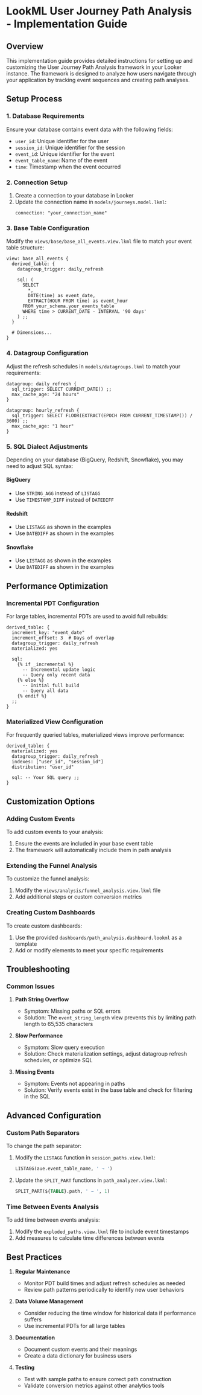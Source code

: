 # LookML User Journey Path Analysis - Implementation Guide

## Overview

This implementation guide provides detailed instructions for setting up and customizing the User Journey Path Analysis framework in your Looker instance. The framework is designed to analyze how users navigate through your application by tracking event sequences and creating path analyses.

## Setup Process

### 1. Database Requirements

Ensure your database contains event data with the following fields:
- `user_id`: Unique identifier for the user
- `session_id`: Unique identifier for the session
- `event_id`: Unique identifier for the event
- `event_table_name`: Name of the event
- `time`: Timestamp when the event occurred

### 2. Connection Setup

1. Create a connection to your database in Looker
2. Update the connection name in `models/journeys.model.lkml`:
   ```lookml
   connection: "your_connection_name"
   ```

### 3. Base Table Configuration

Modify the `views/base/base_all_events.view.lkml` file to match your event table structure:

```lookml
view: base_all_events {
  derived_table: {
    datagroup_trigger: daily_refresh
    
    sql: (
      SELECT 
        *,
        DATE(time) as event_date,
        EXTRACT(HOUR FROM time) as event_hour
      FROM your_schema.your_events_table
      WHERE time > CURRENT_DATE - INTERVAL '90 days'
    ) ;;
  }
  
  # Dimensions...
}
```

### 4. Datagroup Configuration

Adjust the refresh schedules in `models/datagroups.lkml` to match your requirements:

```lookml
datagroup: daily_refresh {
  sql_trigger: SELECT CURRENT_DATE() ;;
  max_cache_age: "24 hours"
}

datagroup: hourly_refresh {
  sql_trigger: SELECT FLOOR(EXTRACT(EPOCH FROM CURRENT_TIMESTAMP()) / 3600) ;;
  max_cache_age: "1 hour"
}
```

### 5. SQL Dialect Adjustments

Depending on your database (BigQuery, Redshift, Snowflake), you may need to adjust SQL syntax:

#### BigQuery
- Use `STRING_AGG` instead of `LISTAGG`
- Use `TIMESTAMP_DIFF` instead of `DATEDIFF`

#### Redshift
- Use `LISTAGG` as shown in the examples
- Use `DATEDIFF` as shown in the examples

#### Snowflake
- Use `LISTAGG` as shown in the examples
- Use `DATEDIFF` as shown in the examples

## Performance Optimization

### Incremental PDT Configuration

For large tables, incremental PDTs are used to avoid full rebuilds:

```lookml
derived_table: {
  increment_key: "event_date"
  increment_offset: 3  # Days of overlap
  datagroup_trigger: daily_refresh
  materialized: yes
  
  sql: 
    {% if _incremental %}
      -- Incremental update logic
      -- Query only recent data
    {% else %}
      -- Initial full build
      -- Query all data
    {% endif %}
  ;;
}
```

### Materialized View Configuration

For frequently queried tables, materialized views improve performance:

```lookml
derived_table: {
  materialized: yes
  datagroup_trigger: daily_refresh
  indexes: ["user_id", "session_id"]
  distribution: "user_id"
  
  sql: -- Your SQL query ;;
}
```

## Customization Options

### Adding Custom Events

To add custom events to your analysis:
1. Ensure the events are included in your base event table
2. The framework will automatically include them in path analysis

### Extending the Funnel Analysis

To customize the funnel analysis:
1. Modify the `views/analysis/funnel_analysis.view.lkml` file
2. Add additional steps or custom conversion metrics

### Creating Custom Dashboards

To create custom dashboards:
1. Use the provided `dashboards/path_analysis.dashboard.lookml` as a template
2. Add or modify elements to meet your specific requirements

## Troubleshooting

### Common Issues

1. **Path String Overflow**
   - Symptom: Missing paths or SQL errors
   - Solution: The `event_string_length` view prevents this by limiting path length to 65,535 characters

2. **Slow Performance**
   - Symptom: Slow query execution
   - Solution: Check materialization settings, adjust datagroup refresh schedules, or optimize SQL

3. **Missing Events**
   - Symptom: Events not appearing in paths
   - Solution: Verify events exist in the base table and check for filtering in the SQL

## Advanced Configuration

### Custom Path Separators

To change the path separator:
1. Modify the `LISTAGG` function in `session_paths.view.lkml`:
   ```sql
   LISTAGG(aue.event_table_name, ' → ')
   ```

2. Update the `SPLIT_PART` functions in `path_analyzer.view.lkml`:
   ```sql
   SPLIT_PART(${TABLE}.path, ' → ', 1)
   ```

### Time Between Events Analysis

To add time between events analysis:
1. Modify the `exploded_paths.view.lkml` file to include event timestamps
2. Add measures to calculate time differences between events

## Best Practices

1. **Regular Maintenance**
   - Monitor PDT build times and adjust refresh schedules as needed
   - Review path patterns periodically to identify new user behaviors

2. **Data Volume Management**
   - Consider reducing the time window for historical data if performance suffers
   - Use incremental PDTs for all large tables

3. **Documentation**
   - Document custom events and their meanings
   - Create a data dictionary for business users

4. **Testing**
   - Test with sample paths to ensure correct path construction
   - Validate conversion metrics against other analytics tools